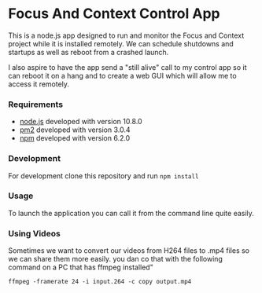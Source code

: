 # Focus And Context Control App

This is a node.js app designed to run and monitor the Focus and Context project while it is installed remotely. We can schedule shutdowns and startups as well as reboot from a crashed launch.

I also aspire to have the app send a "still alive" call to my control app so it can reboot it on a hang and to create a web GUI which will allow me to access it remotely.

### Requirements

* [node.js](https://nodejs.org/en/) developed with version 10.8.0
* [pm2](http://pm2.keymetrics.io/) developed with version 3.0.4
* [npm](https://www.npmjs.com/) developed with version 6.2.0

### Development

For development clone this repository and run `npm install`

### Usage

To launch the application you can call it from the command line quite easily.

### Using Videos

Sometimes we want to convert our videos from H264 files to .mp4 files so we can share them more easily. you dan co that with the following command on a PC that has ffmpeg installed"

`ffmpeg -framerate 24 -i input.264 -c copy output.mp4`

